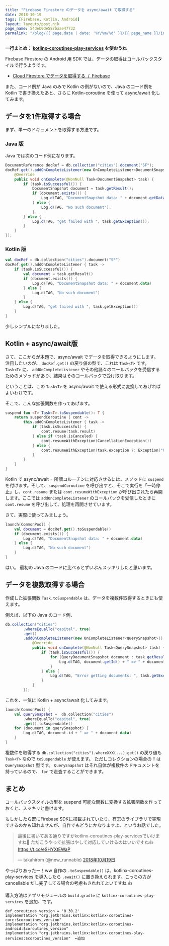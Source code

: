 ```yaml
---
title: "Firebase Firestore のデータを async/await で取得する"
date: 2018-10-19
tags: [Firebase, Kotlin, Android]
layout: layouts/post.njk
page_name: 54deb0de587baae47732
permalink: "/blog/{{ page.date | date: '%Y/%m/%d' }}/{{ page_name }}/index.html"
---
```

**一行まとめ： [kotlinx-coroutines-play-services](https://github.com/Kotlin/kotlinx.coroutines/tree/develop/integration/kotlinx-coroutines-play-services) を使おうね**

<!--more-->

Firebase Firestore の Android 用 SDK では、データの取得はコールバックスタイルで行うようです。

* [Cloud Firestore でデータを取得する  /  Firebase](https://firebase.google.com/docs/firestore/query-data/get-data?hl=ja)

また、コード例が Java のみで Kotlin の例がないので、Java のコード例を Kotlin で書き換えたあと、さらに Kotlin-coroutine を使って async/await 化してみます。

## データを1件取得する場合

まず、単一のドキュメントを取得する方法です。

### Java 版

Java では次のコード例になります。

```java
DocumentReference docRef = db.collection("cities").document("SF");
docRef.get().addOnCompleteListener(new OnCompleteListener<DocumentSnapshot>() {
    @Override
    public void onComplete(@NonNull Task<DocumentSnapshot> task) {
        if (task.isSuccessful()) {
            DocumentSnapshot document = task.getResult();
            if (document.exists()) {
                Log.d(TAG, "DocumentSnapshot data: " + document.getData());
            } else {
                Log.d(TAG, "No such document");
            }
        } else {
            Log.d(TAG, "get failed with ", task.getException());
        }
    }
});
```

### Kotlin 版

```kotlin
val docRef = db.collection("cities").document("SF")
docRef.get().addOnCompleteListener { task ->
    if (task.isSuccessful()) {
        val document = task.getResult()
        if (document.exists()) {
            Log.d(TAG, "DocumentSnapshot data: " + document.data)
        } else {
            Log.d(TAG, "No such document")
        }
    } else {
        Log.d(TAG, "get failed with ", task.getException())
    }
}
```

少しシンプルになりました。

## Kotlin + async/await版

さて、ここからが本題で、async/await でデータを取得できるようにします。
注目したいのが、 ``docRef.get()`` の戻り値の型で、これは ``Task<T>`` です。
``Task<T>`` に、 ``addOnCompleteListener`` やその他諸々のコールバックを受信するためのメソッドがあり、結果はそのコールバックで受け取ります。

ということは、この ``Task<T>`` を async/await で使える形式に変換してあげればよいわけです。

そこで、こんな拡張関数を作ってあげます。

```kotlin
suspend fun <T> Task<T>.toSuspendable(): T {
    return suspendCoroutine { cont ->
        this.addOnCompleteListener { task ->
            if (task.isSuccessful) {
                cont.resume(task.result)
            } else if (task.isCanceled) {
                cont.resumeWithException(CancellationException())
            } else {
                cont.resumeWithException(task.exception ?: Exception("Unknown"))
            }
        }
    }
}
```

Kotlin で async/await = 所謂コルーチンに対応させるには、メソッドに ``suspend`` を付けます。そして、``suspendCoroutine`` を呼び出すと、そこで実行を「一時停止」し、``cont.resume`` または ``cont.resumeWithException`` が呼び出されたら再開します。ここでは ``addOnCompleteListener`` のコールバックを受信したときに ``cont.resume`` を呼び出して、処理を再開させています。

さて、実際に使ってみましょう。

```kotlin
launch(CommonPool) {
    val document = docRef.get().toSuspendable()
    if (document.exists()) {
        Log.d(TAG, "DocumentSnapshot data: " + document.data)
    } else {
        Log.d(TAG, "No such document")
    }
}
```

はい。
最初の Java のコードに比べるとずいぶんスッキリしたと思います。

## データを複数取得する場合

作成した拡張関数 ``Task.toSuspendable`` は、データを複数件取得するときにも使えます。

例えば、以下の Java のコード例、

```java
db.collection("cities")
        .whereEqualTo("capital", true)
        .get()
        .addOnCompleteListener(new OnCompleteListener<QuerySnapshot>() {
            @Override
            public void onComplete(@NonNull Task<QuerySnapshot> task) {
                if (task.isSuccessful()) {
                    for (QueryDocumentSnapshot document : task.getResult()) {
                        Log.d(TAG, document.getId() + " => " + document.getData());
                    }
                } else {
                    Log.d(TAG, "Error getting documents: ", task.getException());
                }
            }
        });
```

これを、一気に Kotlin + async/await 化してみます。

```kotlin
launch(CommonPool) {
    val querySnapshot =  db.collection("cities")
        .whereEqualTo("capital", true)
        .get().toSuspendable()
    for (document in querySnapshot) {
        Log.d(TAG, document.id + " => " + document.data)
    }
}
```

複数件を取得する ``db.collection("cities").whereXXX(...).get()`` の戻り値も ``Task<T>`` なので ``toSuspendable`` が使えます。
ただしコレクションの場合の ``T`` は ``QuerySnapshot`` 型です。
``QuerySnapshot`` はそれ自体が複数件のドキュメントを持っているので、 ``for`` で走査することができます。

## まとめ

コールバックスタイルの型を suspend 可能な関数に変換する拡張関数を作っておくと、スッキリと書けます。

もしかしたら既にFirebase SDKに搭載されていたり、有志のライブラリで実現できるのかも知れませんが、自作でもどうにかなりますよ、というお話でした。

<blockquote class="twitter-tweet" data-conversation="none" data-lang="ja"><p lang="ja" dir="ltr">最後に書いてある通りですがkotlinx-coroutines-play-servicesでいけますね👀 ただこうやって拡張はやして対応していけるのはいいですね👍 <a href="https://t.co/eSHYXtEWaP">https://t.co/eSHYXtEWaP</a></p>&mdash; takahirom (@new_runnable) <a href="https://twitter.com/new_runnable/status/1053208499193241601?ref_src=twsrc%5Etfw">2018年10月19日</a></blockquote>
<script async src="https://platform.twitter.com/widgets.js" charset="utf-8"></script>

やっぱりあったー！ww
自作の ``.toSuspendable()`` は、kotlinx-coroutines-play-services を導入したら ``.await()`` に置き換えられます。こっちの方が cancellable だし完了してる場合の考慮もされれてよいですね :thumbsup: 

導入方法はアプリモジュールの ``build.gradle`` に ``kotlinx-coroutines-play-services`` を追加、です。

```
def coroutines_version = '0.30.2'
implementation "org.jetbrains.kotlinx:kotlinx-coroutines-core:$coroutines_version"
implementation "org.jetbrains.kotlinx:kotlinx-coroutines-android:$coroutines_version"
implementation "org.jetbrains.kotlinx:kotlinx-coroutines-play-services:$coroutines_version"  ←追加
```
